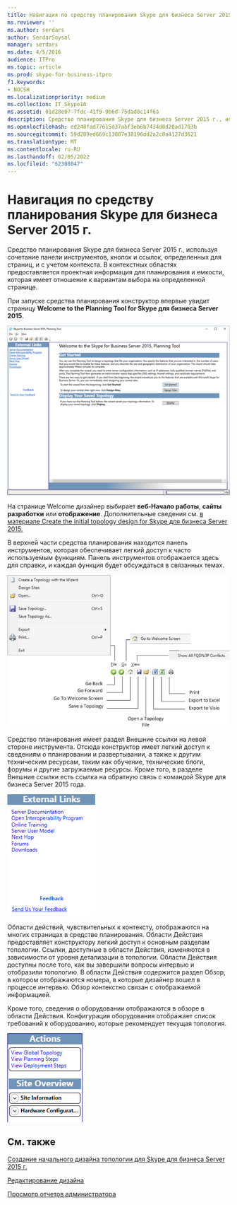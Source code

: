 ```yaml
---
title: Навигация по средству планирования Skype для бизнеса Server 2015 г.
ms.reviewer: ''
ms.author: serdars
author: SerdarSoysal
manager: serdars
ms.date: 4/5/2016
audience: ITPro
ms.topic: article
ms.prod: skype-for-business-itpro
f1.keywords:
- NOCSH
ms.localizationpriority: medium
ms.collection: IT_Skype16
ms.assetid: 01d28e07-7fdc-41f9-9b6d-75dad8c14f6a
description: Средство планирования Skype для бизнеса Server 2015 г., используя сочетание панели инструментов, кнопок и ссылок, определенных для страниц, и с учетом контекста. В контекстных областях предоставляется проектная информация для планирования и емкости, которая имеет отношение к вариантам выбора на определенной странице.
ms.openlocfilehash: ed248fad77615d37abf3eb6b7434d8d20ad1703b
ms.sourcegitcommit: 59d209ed669c13807e38196dd2a2c0a4127d3621
ms.translationtype: MT
ms.contentlocale: ru-RU
ms.lasthandoff: 02/05/2022
ms.locfileid: "62388047"
---
```

# <a name="navigate-the-planning-tool-in-skype-for-business-server-2015"></a>Навигация по средству планирования Skype для бизнеса Server 2015 г.

Средство планирования Skype для бизнеса Server 2015 г., используя сочетание панели инструментов, кнопок и ссылок, определенных для страниц, и с учетом контекста. В контекстных областях предоставляется проектная информация для планирования и емкости, которая имеет отношение к вариантам выбора на определенной странице.

При запуске средства планирования конструктор впервые увидит страницу **Welcome to the Planning Tool for Skype для бизнеса Server 2015**.

![Страница Welcome tool planning.](../../media/Planning_Tool_Welcome.png)

На странице Welcome дизайнер выбирает **веб-Начало работы**, **сайты разработки** или **отображение**. Дополнительные сведения см. [в материале Create the initial topology design for Skype для бизнеса Server 2015.](create-the-initial-design.md)

В верхней части средства планирования находится панель инструментов, которая обеспечивает легкий доступ к часто используемым функциям. Панель инструментов отображается здесь для справки, и каждая функция будет обсуждаться в связанных темах.

![Панель инструментов планирования.](../../media/Planning_Tool_Toolbar_Annotated.jpg)

Средство планирования имеет раздел Внешние ссылки на левой стороне инструмента. Отсюда конструктор имеет легкий доступ к сведениям о планировании и развертывании, а также к другим техническим ресурсам, таким как обучение, технические блоги, форумы и другие загружаемые ресурсы. Кроме того, в разделе Внешние ссылки есть ссылка на обратную связь с командой Skype для бизнеса Server 2015 года.

![Диалоговое окно Planning Tool External Links.](../../media/Planning_Tool_External_Links_Dialog.jpg)

Области действий, чувствительных к контексту, отображаются на многих страницах в средстве планирования. Области Действия предоставляет конструктору легкий доступ к основным разделам топологии. Ссылки, доступные в области Действия, изменяются в зависимости от уровня детализации в топологии. Области Действия доступны после того, как вы завершили вопросы интервью и отобразили топологию. В области Действия содержится раздел Обзор, в котором отображаются номера, в которые дизайнер вошел в процессе интервью. Обзор контекстно связан с отображаемой информацией.

Кроме того, сведения о оборудовании отображаются в обзоре в области Действия. Конфигурация оборудования отображает список требований к оборудованию, которые рекомендует текущая топология.

![Планирование области действий инструмента.](../../media/Planning_Tool_Actions_Pane.jpg)

## <a name="see-also"></a>См. также

[Создание начального дизайна топологии для Skype для бизнеса Server 2015 г.](create-the-initial-design.md)

[Редактирование дизайна](/previous-versions/office/lync-server-2013/lync-server-2013-editing-the-design)

[Просмотр отчетов администратора](/previous-versions/office/lync-server-2013/lync-server-2013-reviewing-the-administrator-reports)